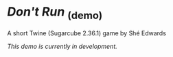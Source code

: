 # *Don't Run* <sub>(demo)</sub>
A short Twine (Sugarcube 2.36.1) game by Shé Edwards

*This demo is currently in development.*
